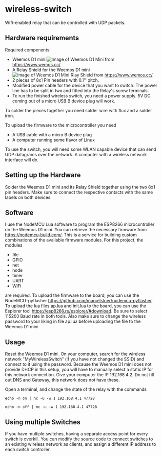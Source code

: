 # wireless-switch
Wifi-enabled relay that can be controlled with UDP packets.

## Hardware requirements
Required components:
 * Weemos D1 mini ![Image of Weemos D1 Mini](https://wiki.wemos.cc/_media/products:d1:d1_mini_v2.3.0_1_16x9.jpg "Image of Weemos D1 Mini") from https://www.wemos.cc/
 * A Relay Shield for the Weemos D1 mini ![Image of Weemos D1 Mini Rlay Shield](https://wiki.wemos.cc/_media/products:d1_mini_shields:relay_v1.0.0_1.jpg "Image of Weemos D1 Mini Reley Shield") from https://www.wemos.cc/
 * 2 pieces of 8x1 Pin headers with 0.1'' pitch.
 * Modified power cable for the device that you want to switch. The power line has to be split in two and fitted into the Relay's screw terminals.
 * To run the finished wireless switch, you need a power supply. 5V DC coming out of a micro USB B device plug will work.

 To solder the pieces together you need solder wire with flux and a solder iron.

 To upload the firmware to the microcontroller you need
 * A USB cable with a micro B device plug
 * A computer running some flavor of Linux

To use the switch, you will need some WLAN capable device that can send UDP datagrams over the network. A computer with a wireless network interface will do.

## Setting up the Hardware
Solder the Weemos D1 mini and its Relay Shield
together using the two 8x1 pin headers. Make sure to connect the respective contacts with the same labels on both devices.

## Software
I use the NodeMCU Lua software to program the ESP8266 microcontroller on the Weemos D1 mini. You can retrieve the necessary firmware from https://nodemcu-build.com/. This is a service for building custom combinations of the available firmware modules. For this project, the modules
* file
* GPIO
* net
* node
* timer
* UART
* WiFi

are required.
To upload the firmware to the board, you can use the NodeMCU-pyflasher https://github.com/marcelstoer/nodemcu-pyflasher.
To upload the lua files ap.lua and init.lua to the board, you can use the Esplorer tool https://esp8266.ru/esplorer/#download. Be sure to select 115200 Baud rate in both tools.
Also make sure to change the wireless password to your liking in file ap.lua before uploading the file to the Weemos D1 mini.

## Usage
Reset the Weemos D1 mini. On your computer, search for the wireless network "MyWirelessSwitch" (if you have not changed the SSID) and connect to it using the password. Because the Weemos D1 mini does not provide DHCP in this setup, you will have to manually select a static IP for this network connection. Give your computer the IP 192.168.4.2. Do not fill out DNS and Gateway, this network does not have these.

Open a terminal, and change the state of the relay with the commands

`echo -n on | nc -u -w 1 192.168.4.1 47728`

`echo -n off | nc -u -w 1 192.168.4.1 47728`

## Using multiple Switches
If you have multiple switches, having a separate access point for every switch is overkill. You can modify the source code to connect switches to an existing wireless network as clients, and assign a different IP address to each switch controller.
